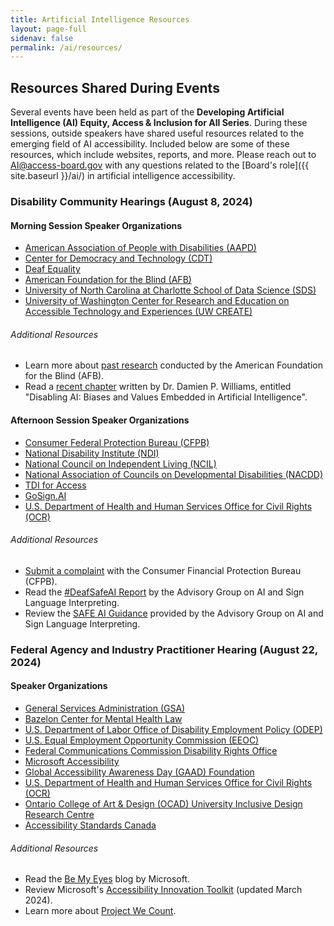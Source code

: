 ```yaml
---
title: Artificial Intelligence Resources
layout: page-full
sidenav: false
permalink: /ai/resources/
--- 
```

## Resources Shared During Events

Several events have been held as part of the **Developing Artificial Intelligence (AI) Equity, Access & Inclusion for All Series**. During these sessions, outside speakers have shared useful resources related to the emerging field of AI accessibility. Included below are some of these resources, which include websites, reports, and more. Please reach out to [AI@access-board.gov](mailto:AI@access-board.gov) with any questions related to the [Board's role]({{ site.baseurl }}/ai/) in artificial intelligence accessibility.

### Disability Community Hearings (August 8, 2024)

#### Morning Session Speaker Organizations
 
- [American Association of People with Disabilities (AAPD)](https://www.aapd.com/)
- [Center for Democracy and Technology (CDT)](https://cdt.org/)
- [Deaf Equality](https://www.deafequality.org/)
- [American Foundation for the Blind (AFB)](https://www.afb.org/)
- [University of North Carolina at Charlotte School of Data Science (SDS)](https://sds.charlotte.edu/)
- [University of Washington Center for Research and Education on Accessible Technology and Experiences (UW CREATE)](https://create.uw.edu/)

###### Additional Resources

- Learn more about [past research](https://www.afb.org/research-and-initiatives/research) conducted by the American Foundation for the Blind (AFB).
- Read a [recent chapter](https://doi.org/10.4337/9781803926728.00022) written by Dr. Damien P. Williams, entitled "Disabling AI: Biases and Values Embedded in Artificial Intelligence".

#### Afternoon Session Speaker Organizations

- [Consumer Federal Protection Bureau (CFPB)](https://www.consumerfinance.gov/)
- [National Disability Institute (NDI)](https://www.nationaldisabilityinstitute.org/)
- [National Council on Independent Living (NCIL)](https://ncil.org/)
- [National Association of Councils on Developmental Disabilities (NACDD)](https://nacdd.org/)
- [TDI for Access](https://tdiforaccess.org/)
- [GoSign.AI](https://www.gosign.ai/)
- [U.S. Department of Health and Human Services Office for Civil Rights (OCR)](https://www.hhs.gov/ocr/index.html)

###### Additional Resources

- [Submit a complaint](https://www.consumerfinance.gov/complaint/) with the Consumer Financial Protection Bureau (CFPB).
- Read the [#DeafSafeAI Report](https://safeaitf.org/deafsafeai) by the Advisory Group on AI and Sign Language Interpreting.
- Review the [SAFE AI Guidance](https://safeaitf.org/guidance) provided by the Advisory Group on AI and Sign Language Interpreting.

### Federal Agency and Industry Practitioner Hearing (August 22, 2024)

#### Speaker Organizations

- [General Services Administration (GSA)](https://www.gsa.gov/)
- [Bazelon Center for Mental Health Law](https://www.bazelon.org/)
- [U.S. Department of Labor Office of Disability Employment Policy (ODEP)](https://www.dol.gov/agencies/odep)
- [U.S. Equal Employment Opportunity Commission (EEOC)](https://www.eeoc.gov/)
- [Federal Communications Commission Disability Rights Office](https://www.fcc.gov/accessibility)
- [Microsoft Accessibility](https://www.microsoft.com/en-us/accessibility/)
- [Global Accessibility Awareness Day (GAAD) Foundation](https://accessibility.day/)
- [U.S. Department of Health and Human Services Office for Civil Rights (OCR)](https://www.hhs.gov/ocr/index.html)
- [Ontario College of Art & Design (OCAD) University Inclusive Design Research Centre](https://idrc.ocadu.ca)
- [Accessibility Standards Canada](https://accessible.canada.ca/)

###### Additional Resources

- Read the [Be My Eyes](https://www.bemyeyes.com/blog/microsoft) blog by Microsoft.
- Review Microsoft's [Accessibility Innovation Toolkit](https://aka.ms/InnovationToolkit) (updated March 2024).
- Learn more about [Project We Count](https://wecount.inclusivedesign.ca).
